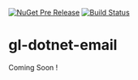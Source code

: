 [![NuGet Pre Release](https://img.shields.io/nuget/vpre/GeekLearning.Email.svg?maxAge=2592000)]()
[![Build Status](https://geeklearning.visualstudio.com/_apis/public/build/definitions/f841b266-7595-4d01-9ee1-4864cf65aa73/28/badge)](#)

# gl-dotnet-email

Coming Soon !
